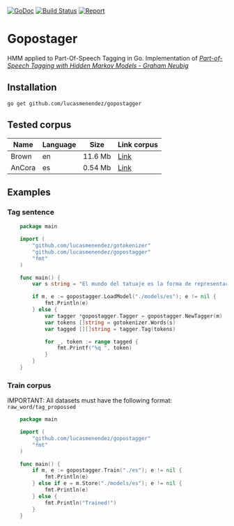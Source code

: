 [![GoDoc](https://godoc.org/github.com/lucasmenendez/gopostagger?status.svg)](https://godoc.org/github.com/lucasmenendez/gopostagger)
[![Build Status](https://travis-ci.org/lucasmenendez/gopostagger.svg?branch=master)](https://travis-ci.org/lucasmenendez/gopostagger)
[![Report](https://goreportcard.com/badge/github.com/lucasmenendez/gopostagger)](https://goreportcard.com/report/github.com/lucasmenendez/gopostagger)

# Gopostager
HMM applied to Part-Of-Speech Tagging in Go. Implementation of [*Part-of-Speech Tagging with Hidden Markov Models - Graham Neubig*](http://www.phontron.com/slides/nlp-programming-en-04-hmm.pdf)
    
## Installation
```
go get github.com/lucasmenendez/gopostagger
```


## Tested corpus

 Name | Language | Size | Link corpus
----- | ----- | ------ | ----
Brown | en | 11.6 Mb | [Link](https://github.com/lucasmenendez/gopostagger/tree/master/brown)
AnCora | es | 0.54 Mb | [Link](https://github.com/lucasmenendez/gopostagger/tree/master/ancora)

## Examples

### Tag sentence
```go
    package main

    import (
        "github.com/lucasmenendez/gotokenizer"
        "github.com/lucasmenendez/gopostagger"
        "fmt"
    )

    func main() {
        var s string = "El mundo del tatuaje es la forma de representación artística más expresiva que puede existir para un artista, puesto que su obra permanece inalterable de por vida."

        if m, e := gopostagger.LoadModel("./models/es"); e != nil {
            fmt.Println(e)
        } else {
            var tagger *gopostagger.Tagger = gopostagger.NewTagger(m)
            var tokens []string = gotokenizer.Words(s)
            var tagged [][]string = tagger.Tag(tokens)

            for _, token := range tagged {
                fmt.Printf("%q ", token)
            }
        }
    }
```

### Train corpus
IMPORTANT: All datasets must have the following format: `raw_word/tag_propossed`

```go
    package main

    import (
        "github.com/lucasmenendez/gopostagger"
        "fmt"
    )

    func main() {
        if m, e := gopostagger.Train("./es"); e != nil {
            fmt.Println(e)
        } else if e = m.Store("./models/es"); e != nil {
            fmt.Println(e)
        } else {
            fmt.Println("Trained!")
        }
    }
```